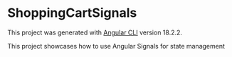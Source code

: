 # ShoppingCartSignals

This project was generated with [Angular CLI](https://github.com/angular/angular-cli) version 18.2.2.

This project showcases how to use Angular Signals for state management
